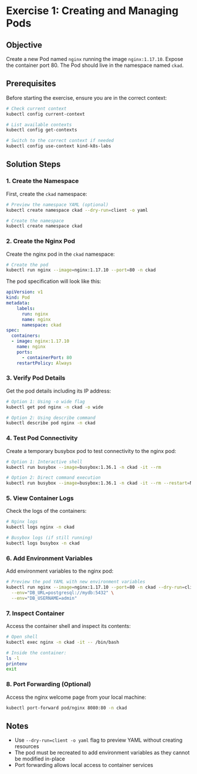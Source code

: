 # Exercise 1: Creating and Managing Pods

## Objective
Create a new Pod named `nginx` running the image `nginx:1.17.10`. Expose the container port 80. The Pod should live in the namespace named `ckad`.

## Prerequisites
Before starting the exercise, ensure you are in the correct context:

```bash
# Check current context
kubectl config current-context

# List available contexts
kubectl config get-contexts

# Switch to the correct context if needed
kubectl config use-context kind-k8s-labs
```

## Solution Steps

### 1. Create the Namespace
First, create the `ckad` namespace:

```bash
# Preview the namespace YAML (optional)
kubectl create namespace ckad --dry-run=client -o yaml

# Create the namespace
kubectl create namespace ckad
```

### 2. Create the Nginx Pod
Create the nginx pod in the `ckad` namespace:

```bash
# Create the pod
kubectl run nginx --image=nginx:1.17.10 --port=80 -n ckad
```

The pod specification will look like this:
```yaml
apiVersion: v1
kind: Pod
metadata:
    labels: 
      run: nginx
      name: nginx
      namespace: ckad
spec:
  containers:
  - image: nginx:1.17.10
    name: nginx
    ports:
      - containerPort: 80
    restartPolicy: Always
```

### 3. Verify Pod Details
Get the pod details including its IP address:

```bash
# Option 1: Using -o wide flag
kubectl get pod nginx -n ckad -o wide

# Option 2: Using describe command
kubectl describe pod nginx -n ckad
```

### 4. Test Pod Connectivity
Create a temporary busybox pod to test connectivity to the nginx pod:

```bash
# Option 1: Interactive shell
kubectl run busybox --image=busybox:1.36.1 -n ckad -it --rm

# Option 2: Direct command execution
kubectl run busybox --image=busybox:1.36.1 -n ckad -it --rm --restart=Never -- wget -O index.html http://10.244.0.5
```

### 5. View Container Logs
Check the logs of the containers:

```bash
# Nginx logs
kubectl logs nginx -n ckad

# Busybox logs (if still running)
kubectl logs busybox -n ckad
```

### 6. Add Environment Variables
Add environment variables to the nginx pod:

```bash
# Preview the pod YAML with new environment variables
kubectl run nginx --image=nginx:1.17.10 --port=80 -n ckad --dry-run=client -o yaml \
  --env="DB_URL=postgresql://mydb:5432" \
  --env="DB_USERNAME=admin"
```

### 7. Inspect Container
Access the container shell and inspect its contents:

```bash
# Open shell
kubectl exec nginx -n ckad -it -- /bin/bash

# Inside the container:
ls -l
printenv
exit
```

### 8. Port Forwarding (Optional)
Access the nginx welcome page from your local machine:

```bash
kubectl port-forward pod/nginx 8080:80 -n ckad
```

## Notes
- Use `--dry-run=client -o yaml` flag to preview YAML without creating resources
- The pod must be recreated to add environment variables as they cannot be modified in-place
- Port forwarding allows local access to container services